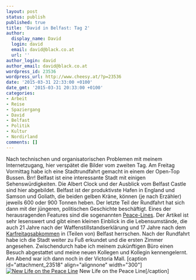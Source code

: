 ```yaml
---
layout: post
status: publish
published: true
title: 'David in Belfast: Tag 2'
author:
  display_name: David
  login: david
  email: david@black.co.at
  url: ''
author_login: david
author_email: david@black.co.at
wordpress_id: 23536
wordpress_url: http://www.cheesy.at/?p=23536
date: '2015-03-31 22:33:00 +0100'
date_gmt: '2015-03-31 20:33:00 +0100'
categories:
- Arbeit
- Reise
- Spaziergang
- David
- Belfast
- Politik
- Kultur
- Nordirland
comments: []
---
```

Nach technischen und organisatorischen Problemen mit meinem Internetzugang, hier verspätet die Bilder vom zweiten Tag.
Am Freitag Vormittag habe ich eine Stadtrundfahrt gemacht in einem der Open-Top Bussen. Brr! Belfast ist eine interessante Stadt mit einigen Sehenswürdigkeiten. Die Albert Clock und der Ausblick vom Belfast Castle sind hier abgebildet. Belfast ist der produktivste Hafen in England und Samson und Goliath, die beiden gelben Kräne, können (je nach Erzähler) jeweils 600 oder 900 Tonnen heben. Der letzte Teil der Rundfahrt hat sich dann mit der jüngeren, politischen Geschichte beschäftigt. Eines der herausragenden Features sind die sogenannten [Peace-Lines](https://de.wikipedia.org/wiki/Friedenslinien). Der Artikel ist sehr lesenswert und gibt einen kleinen Einblick in die Lebensumstände, die auch 21 Jahre nach der Waffenstillstandserklärung und 17 Jahre nach dem [Karfreitagsabkommen](https://de.wikipedia.org/wiki/Karfreitagsabkommen) in (Teilen von) Belfast herrschen.
Nach der Rundfahrt habe ich die Stadt weiter zu Fuß erkundet und die ersten Zimmer angesehen. Zwischendurch habe ich meinem zukünftigen Büro einen Besuch abgestattet und meine neuen Kollegen und Kollegin kennengelernt.
Am Abend war ich dann noch in der Victoria Mall.
[caption id="attachment\_23518" align="alignnone" width="300"][![New Life on the Peace Line](http://www.cheesy.at/wp-content/uploads/IMG_20150327_110243-300x221.jpg)](http://www.cheesy.at/fotos/arbeit/david-in-belfast-tag-2/) New Life on the Peace Line[/caption]
